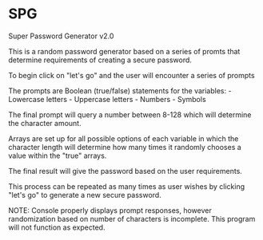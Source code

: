 # SPG
Super Password Generator v2.0

This is a random password generator based on a series of promts that determine requirements of creating a secure password.

To begin click on "let's go" and the user will encounter a series of prompts

The prompts are Boolean (true/false) statements for the variables:
    -  Lowercase letters
    -  Uppercase letters
    -  Numbers
    -  Symbols

The final prompt will query a number between 8-128 which will determine the character amount.

Arrays are set up for all possible options of each variable in which the character length will determine how many times it randomly chooses a value within the "true" arrays.

The final result will give the password based on the user requirements.

This process can be repeated as many times as user wishes by clicking "let's go" to generate a new secure password.



NOTE: Console properly displays prompt responses, however randomization based on number of characters is incomplete. This program will not function as expected.
